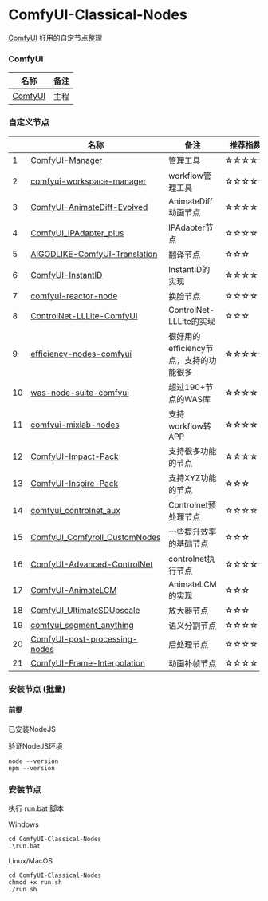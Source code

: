 # ComfyUI-Classical-Nodes
[ComfyUI](https://github.com/comfyanonymous/ComfyUI) 好用的自定节点整理

### ComfyUI
|名称|备注|
|---|---|
|[ComfyUI](https://github.com/comfyanonymous/ComfyUI)|主程|


### 自定义节点
||名称|备注|推荐指数|
|---|---|---|---|
|1|[ComfyUI-Manager](https://github.com/ltdrdata/ComfyUI-Manager)|管理工具|☆☆☆☆☆|
|2|[comfyui-workspace-manager](https://github.com/11cafe/comfyui-workspace-manager)|workflow管理工具|☆☆☆☆☆|
|3|[ComfyUI-AnimateDiff-Evolved](https://github.com/Kosinkadink/ComfyUI-AnimateDiff-Evolved)|AnimateDiff动画节点|☆☆☆☆|
|4|[ComfyUI_IPAdapter_plus](https://github.com/cubiq/ComfyUI_IPAdapter_plus)|IPAdapter节点|☆☆☆☆|
|5|[AIGODLIKE-ComfyUI-Translation](https://github.com/AIGODLIKE/AIGODLIKE-ComfyUI-Translation)|翻译节点|☆☆☆|
|6|[ComfyUI-InstantID](https://github.com/ZHO-ZHO-ZHO/ComfyUI-InstantID)|InstantID的实现|☆☆☆☆|
|7|[comfyui-reactor-node](https://github.com/Gourieff/comfyui-reactor-node)|换脸节点|☆☆☆☆|
|8|[ControlNet-LLLite-ComfyUI](https://github.com/kohya-ss/ControlNet-LLLite-ComfyUI)|ControlNet-LLLite的实现|☆☆☆|
|9|[efficiency-nodes-comfyui](https://github.com/jags111/efficiency-nodes-comfyui)|很好用的efficiency节点，支持的功能很多|☆☆☆☆☆|
|10|[was-node-suite-comfyui](https://github.com/WASasquatch/was-node-suite-comfyui)|超过190+节点的WAS库|☆☆☆☆|
|11|[comfyui-mixlab-nodes](https://github.com/shadowcz007/comfyui-mixlab-nodes)|支持workflow转APP|☆☆☆☆|
|12|[ComfyUI-Impact-Pack](https://github.com/ltdrdata/ComfyUI-Impact-Pack)|支持很多功能的节点|☆☆☆☆|
|13|[ComfyUI-Inspire-Pack](https://github.com/ltdrdata/ComfyUI-Inspire-Pack)|支持XYZ功能的节点|☆☆☆|
|14|[comfyui_controlnet_aux](https://github.com/Fannovel16/comfyui_controlnet_aux)|Controlnet预处理节点|☆☆☆☆|
|15|[ComfyUI_Comfyroll_CustomNodes](https://github.com/Suzie1/ComfyUI_Comfyroll_CustomNodes)|一些提升效率的基础节点|☆☆☆|
|16|[ComfyUI-Advanced-ControlNet](https://github.com/Kosinkadink/ComfyUI-Advanced-ControlNet)|controlnet执行节点|☆☆☆☆☆|
|17|[ComfyUI-AnimateLCM](https://github.com/dezi-ai/ComfyUI-AnimateLCM)|AnimateLCM的实现|☆☆☆|
|18|[ComfyUI_UltimateSDUpscale](https://github.com/ssitu/ComfyUI_UltimateSDUpscale)|放大器节点|☆☆☆|
|19|[comfyui_segment_anything](https://github.com/storyicon/comfyui_segment_anything)|语义分割节点|☆☆☆☆|
|20|[ComfyUI-post-processing-nodes](https://github.com/EllangoK/ComfyUI-post-processing-nodes)|后处理节点|☆☆☆☆|
|21|[ComfyUI-Frame-Interpolation](https://github.com/Fannovel16/ComfyUI-Frame-Interpolation)|动画补帧节点|☆☆☆☆|

### 安装节点 (批量)
#### 前提
已安装NodeJS

验证NodeJS环境
```
node --version
npm --version
```

### 安装节点
执行 run.bat 脚本

Windows
```
cd ComfyUI-Classical-Nodes
.\run.bat
```

Linux/MacOS
```
cd ComfyUI-Classical-Nodes
chmod +x run.sh
./run.sh
```
